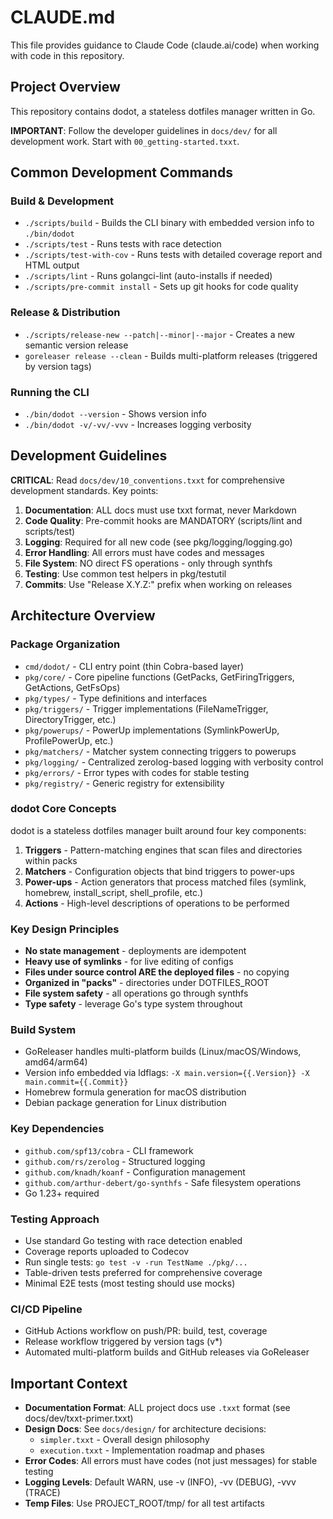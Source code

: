 # CLAUDE.md

This file provides guidance to Claude Code (claude.ai/code) when working with code in this repository.

## Project Overview

This repository contains dodot, a stateless dotfiles manager written in Go.

**IMPORTANT**: Follow the developer guidelines in `docs/dev/` for all development work. Start with `00_getting-started.txxt`.

## Common Development Commands

### Build & Development
- `./scripts/build` - Builds the CLI binary with embedded version info to `./bin/dodot`
- `./scripts/test` - Runs tests with race detection
- `./scripts/test-with-cov` - Runs tests with detailed coverage report and HTML output
- `./scripts/lint` - Runs golangci-lint (auto-installs if needed)
- `./scripts/pre-commit install` - Sets up git hooks for code quality

### Release & Distribution
- `./scripts/release-new --patch|--minor|--major` - Creates a new semantic version release
- `goreleaser release --clean` - Builds multi-platform releases (triggered by version tags)

### Running the CLI
- `./bin/dodot --version` - Shows version info
- `./bin/dodot -v/-vv/-vvv` - Increases logging verbosity

## Development Guidelines

**CRITICAL**: Read `docs/dev/10_conventions.txxt` for comprehensive development standards. Key points:

1. **Documentation**: ALL docs must use txxt format, never Markdown
2. **Code Quality**: Pre-commit hooks are MANDATORY (scripts/lint and scripts/test)
3. **Logging**: Required for all new code (see pkg/logging/logging.go)
4. **Error Handling**: All errors must have codes and messages
5. **File System**: NO direct FS operations - only through synthfs
6. **Testing**: Use common test helpers in pkg/testutil
7. **Commits**: Use "Release X.Y.Z:" prefix when working on releases

## Architecture Overview

### Package Organization
- `cmd/dodot/` - CLI entry point (thin Cobra-based layer)
- `pkg/core/` - Core pipeline functions (GetPacks, GetFiringTriggers, GetActions, GetFsOps)
- `pkg/types/` - Type definitions and interfaces
- `pkg/triggers/` - Trigger implementations (FileNameTrigger, DirectoryTrigger, etc.)
- `pkg/powerups/` - PowerUp implementations (SymlinkPowerUp, ProfilePowerUp, etc.)
- `pkg/matchers/` - Matcher system connecting triggers to powerups
- `pkg/logging/` - Centralized zerolog-based logging with verbosity control
- `pkg/errors/` - Error types with codes for stable testing
- `pkg/registry/` - Generic registry for extensibility

### dodot Core Concepts
dodot is a stateless dotfiles manager built around four key components:

1. **Triggers** - Pattern-matching engines that scan files and directories within packs
2. **Matchers** - Configuration objects that bind triggers to power-ups
3. **Power-ups** - Action generators that process matched files (symlink, homebrew, install_script, shell_profile, etc.)
4. **Actions** - High-level descriptions of operations to be performed

### Key Design Principles
- **No state management** - deployments are idempotent
- **Heavy use of symlinks** - for live editing of configs
- **Files under source control ARE the deployed files** - no copying
- **Organized in "packs"** - directories under DOTFILES_ROOT
- **File system safety** - all operations go through synthfs
- **Type safety** - leverage Go's type system throughout

### Build System
- GoReleaser handles multi-platform builds (Linux/macOS/Windows, amd64/arm64)
- Version info embedded via ldflags: `-X main.version={{.Version}} -X main.commit={{.Commit}}`
- Homebrew formula generation for macOS distribution
- Debian package generation for Linux distribution

### Key Dependencies
- `github.com/spf13/cobra` - CLI framework
- `github.com/rs/zerolog` - Structured logging
- `github.com/knadh/koanf` - Configuration management
- `github.com/arthur-debert/go-synthfs` - Safe filesystem operations
- Go 1.23+ required

### Testing Approach
- Use standard Go testing with race detection enabled
- Coverage reports uploaded to Codecov
- Run single tests: `go test -v -run TestName ./pkg/...`
- Table-driven tests preferred for comprehensive coverage
- Minimal E2E tests (most testing should use mocks)

### CI/CD Pipeline
- GitHub Actions workflow on push/PR: build, test, coverage
- Release workflow triggered by version tags (v*)
- Automated multi-platform builds and GitHub releases via GoReleaser

## Important Context

- **Documentation Format**: ALL project docs use `.txxt` format (see docs/dev/txxt-primer.txxt)
- **Design Docs**: See `docs/design/` for architecture decisions:
  - `simpler.txxt` - Overall design philosophy
  - `execution.txxt` - Implementation roadmap and phases
- **Error Codes**: All errors must have codes (not just messages) for stable testing
- **Logging Levels**: Default WARN, use -v (INFO), -vv (DEBUG), -vvv (TRACE)
- **Temp Files**: Use PROJECT_ROOT/tmp/ for all test artifacts